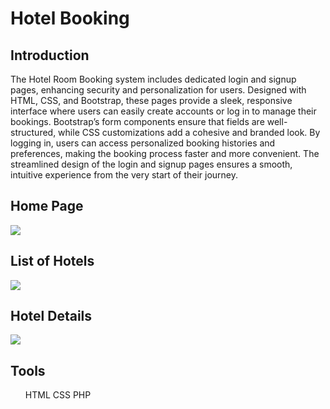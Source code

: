 # Hotel Booking
## Introduction
The Hotel Room Booking system includes dedicated login and signup pages, enhancing security and personalization for users. Designed with HTML, CSS, and Bootstrap, these pages provide a sleek, responsive interface where users can easily create accounts or log in to manage their bookings. Bootstrap’s form components ensure that fields are well-structured, while CSS customizations add a cohesive and branded look. By logging in, users can access personalized booking histories and preferences, making the booking process faster and more convenient. The streamlined design of the login and signup pages ensures a smooth, intuitive experience from the very start of their journey.
## Home Page
<img src="https://drive.usercontent.google.com/download?id=1XcXi-QMi5P6NhlBdbXr37Btf4FdzcBai&authuser=0" style="max-width: 100%; height: auto;" />
<h2> List of Hotels</h2>
<img src="https://drive.usercontent.google.com/download?id=19HXPD2OEnJltBLyaFY-jKAphe4fkBPYr&authuser=0" style="max-width: 100%; height: auto;" />
<h2>Hotel Details</h2>
<img src="https://drive.usercontent.google.com/download?id=1X7bVYezpS-rXLk1Y-Jgel5zdUSmcTTev&authuser=0" style="max-width: 100%; height: auto;" />

<h2>Tools</h2>
<ul>
    <l>HTML</l>
    <l>CSS</l>
    <l>PHP</l>
</ul>

    
